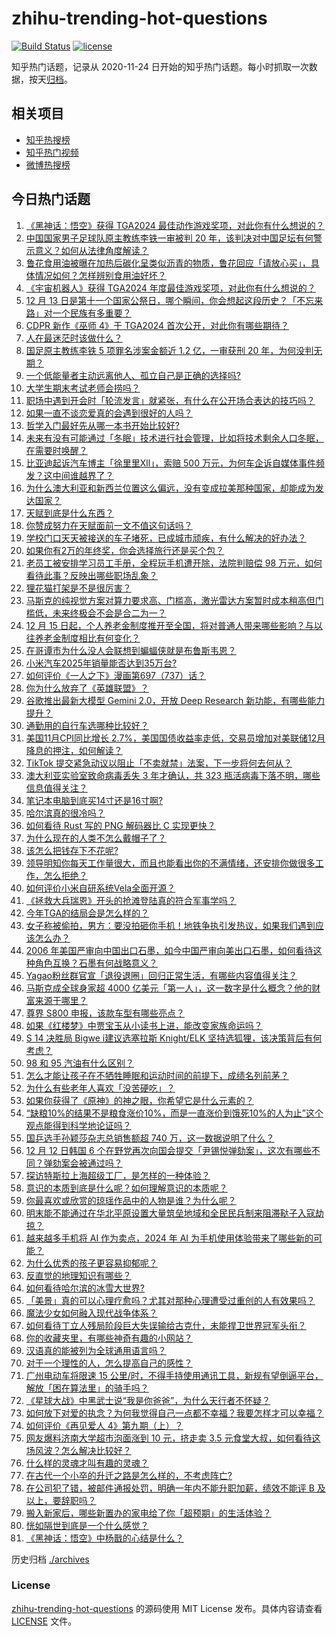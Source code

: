 # zhihu-trending-hot-questions

[![Build Status](https://github.com/justjavac/zhihu-trending-hot-questions/workflows/ci/badge.svg?branch=master)](https://github.com/justjavac/zhihu-trending-hot-questions/actions)
[![license](https://img.shields.io/github/license/justjavac/zhihu-trending-hot-questions)](https://github.com/justjavac/zhihu-trending-hot-questions/blob/master/LICENSE)

知乎热门话题，记录从 2020-11-24
日开始的知乎热门话题。每小时抓取一次数据，按天[归档](./archives)。

## 相关项目

- [知乎热搜榜](https://github.com/justjavac/zhihu-trending-top-search)
- [知乎热门视频](https://github.com/justjavac/zhihu-trending-hot-video)
- [微博热搜榜](https://github.com/justjavac/weibo-trending-hot-search)

## 今日热门话题

<!-- BEGIN -->
<!-- 最后更新时间 Fri Dec 13 2024 12:26:06 GMT+0800 (China Standard Time) -->

1. [《黑神话：悟空》获得 TGA2024 最佳动作游戏奖项，对此你有什么想说的？](https://www.zhihu.com/question/6731212122)
1. [中国国家男子足球队原主教练李铁一审被判 20 年，该判决对中国足坛有何警示意义？如何从法律角度解读？](https://www.zhihu.com/question/6726935830)
1. [鲁花食用油被曝在加热后碳化呈类似沥青的物质，鲁花回应「请放心买」，具体情况如何？怎样辨别食用油好坏？](https://www.zhihu.com/question/6685351670)
1. [《宇宙机器人》获得 TGA2024 年度最佳游戏奖项，对此你有什么想说的？](https://www.zhihu.com/question/6745119970)
1. [12 月 13 日是第十一个国家公祭日，哪个瞬间，你会想起这段历史？「不忘来路」对一个民族有多重要？](https://www.zhihu.com/question/6589259992)
1. [CDPR 新作《巫师 4》于 TGA2024 首次公开，对此你有哪些期待？](https://www.zhihu.com/question/6730436924)
1. [人在最迷茫时该做什么？](https://www.zhihu.com/question/595521100)
1. [国足原主教练李铁 5 项罪名涉案金额近 1.2 亿，一审获刑 20 年，为何没判无期？](https://www.zhihu.com/question/6730700630)
1. [一个低能量者主动远离他人、孤立自己是正确的选择吗?](https://www.zhihu.com/question/5750551855)
1. [大学生期末考试老师会捞吗？](https://www.zhihu.com/question/5804121939)
1. [职场中遇到开会时「轮流发言」就紧张，有什么在公开场合表达的技巧吗？](https://www.zhihu.com/question/6346085830)
1. [如果一直不谈恋爱真的会遇到很好的人吗？](https://www.zhihu.com/question/4247239909)
1. [哲学入门最好先从哪一本书开始比较好?](https://www.zhihu.com/question/5753896061)
1. [未来有没有可能通过「冬眠」技术进行社会管理，比如将技术剩余人口冬眠，在需要时唤醒？](https://www.zhihu.com/question/4876378996)
1. [比亚迪起诉汽车博主「徐里里Xll」，索赔 500 万元，为何车企诉自媒体事件频发？这中间谁越界了？](https://www.zhihu.com/question/6647130110)
1. [为什么澳大利亚和新西兰位置这么偏远，没有变成拉美那种国家，却能成为发达国家？](https://www.zhihu.com/question/6348988744)
1. [天赋到底是什么东西？](https://www.zhihu.com/question/569518012)
1. [你赞成努力在天赋面前一文不值这句话吗？](https://www.zhihu.com/question/2761720618)
1. [学校门口天天被接送的车子堵死，已成城市顽疾，有什么解决的好办法？](https://www.zhihu.com/question/3029471476)
1. [如果你有2万的年终奖，你会选择旅行还是买个包？](https://www.zhihu.com/question/5372869990)
1. [老员工被安排学习员工手册，全程玩手机遭开除，法院判赔偿 98 万元，如何看待此事？反映出哪些职场乱象？](https://www.zhihu.com/question/6641583590)
1. [狸花猫打架是不是很厉害？](https://www.zhihu.com/question/455692258)
1. [马斯克的纯视觉方案对算力要求高、门槛高，激光雷达方案暂时成本稍高但门槛低，未来终极会不会是合二为一？](https://www.zhihu.com/question/6097947096)
1. [12 月 15 日起，个人养老金制度推开至全国，将对普通人带来哪些影响？与以往养老金制度相比有何变化？](https://www.zhihu.com/question/6647159558)
1. [在哥谭市为什么没人会联想到蝙蝠侠就是布鲁斯韦恩？](https://www.zhihu.com/question/296672537)
1. [小米汽车2025年销量能否达到35万台?](https://www.zhihu.com/question/6538930879)
1. [如何评价《一人之下》漫画第697（737）话？](https://www.zhihu.com/question/6694748267)
1. [你为什么放弃了《英雄联盟》？](https://www.zhihu.com/question/375754922)
1. [谷歌推出最新大模型 Gemini 2.0，开放 Deep Research 新功能，有哪些能力提升？](https://www.zhihu.com/question/6633411738)
1. [通勤用的自行车选哪种比较好？](https://www.zhihu.com/question/4896780338)
1. [美国11月CPI同比增长 2.7%，美国国债收益率走低，交易员增加对美联储12月降息的押注，如何解读？](https://www.zhihu.com/question/6601611338)
1. [TikTok 提交紧急动议以阻止「不卖就禁」法案，下一步将何去何从？](https://www.zhihu.com/question/6460180072)
1. [澳大利亚实验室致命病毒丢失 3 年才确认，共 323 瓶活病毒下落不明，哪些信息值得关注？](https://www.zhihu.com/question/6575154499)
1. [笔记本电脑到底买14寸还是16寸啊?](https://www.zhihu.com/question/1063693881)
1. [哈尔滨真的很冷吗？](https://www.zhihu.com/question/588800887)
1. [如何看待 Rust 写的 PNG 解码器比 C 实现更快？](https://www.zhihu.com/question/6568018545)
1. [为什么现在的人类不怎么戴帽子了？](https://www.zhihu.com/question/628651243)
1. [该怎么把钱存下不花呢?](https://www.zhihu.com/question/6575928120)
1. [领导明知你每天工作量很大，而且也能看出你的不满情绪，还安排你做很多工作，怎么拒绝？](https://www.zhihu.com/question/3251063195)
1. [如何评价小米自研系统Vela全面开源？](https://www.zhihu.com/question/6594058263)
1. [《拯救大兵瑞恩》开头的抢滩登陆真的符合军事学吗？](https://www.zhihu.com/question/273748436)
1. [今年TGA的结局会是怎么样的？](https://www.zhihu.com/question/4509161399)
1. [女子称被偷拍，男方：要没拍砸你手机！地铁争执引发热议，如果我们遇到应该怎么办？](https://www.zhihu.com/question/6452893596)
1. [2006 年美国严审向中国出口石墨，如今中国严审向美出口石墨，如何看待这种角色互换？石墨有何战略意义？](https://www.zhihu.com/question/6105958473)
1. [Yagao粉丝群官宣「退役退圈」回归正常生活，有哪些内容值得关注？](https://www.zhihu.com/question/6634402762)
1. [马斯克成全球身家超 4000 亿美元「第一人」，这一数字是什么概念？他的财富来源于哪里？](https://www.zhihu.com/question/6632765414)
1. [尊界 S800 申报，该款车型有哪些亮点？](https://www.zhihu.com/question/6471320922)
1. [如果《红楼梦》中贾宝玉从小读书上进，能改变家族命运吗？](https://www.zhihu.com/question/1422800422)
1. [S 14 决胜局 Bigwe i建议选塞拉斯 Knight/ELK 坚持选狐狸，该决策背后有何考虑？](https://www.zhihu.com/question/6381996649)
1. [98 和 95 汽油有什么区别？](https://www.zhihu.com/question/638047950)
1. [怎么才能让孩子在不牺牲睡眠和运动时间的前提下，成绩名列前茅？](https://www.zhihu.com/question/430865519)
1. [为什么有些老年人喜欢「没苦硬吃」？](https://www.zhihu.com/question/3532165167)
1. [如果你获得了《原神》的神之眼，你希望它是什么元素的？](https://www.zhihu.com/question/6351897929)
1. [“缺粮10%的结果不是粮食涨价10%，而是一直涨价到饿死10%的人为止”这个观点能得到科学地论证吗？](https://www.zhihu.com/question/616291306)
1. [国乒选手孙颖莎杂志总销售额超 740 万，这一数据说明了什么？](https://www.zhihu.com/question/6663330752)
1. [12 月 12 日韩国 6 个在野党再次向国会提交「尹锡悦弹劾案」，这次有哪些不同？弹劾案会被通过吗？](https://www.zhihu.com/question/6673797372)
1. [探访特斯拉上海超级工厂，是怎样的一种体验？](https://www.zhihu.com/question/5813853725)
1. [意识的本质到底是什么呢？如何理解意识的本质呢？](https://www.zhihu.com/question/5686929060)
1. [你最喜欢或欣赏的琼瑶作品中的人物是谁？为什么呢？](https://www.zhihu.com/question/5955802788)
1. [明末能不能通过在华北平原设置大量筑垒地域和全民民兵制来阻滞鞑子入寇劫掠？](https://www.zhihu.com/question/6516446777)
1. [越来越多手机将 AI 作为卖点，2024 年 AI 为手机使用体验带来了哪些新的可能？](https://www.zhihu.com/question/6477111281)
1. [为什么优秀的孩子更容易抑郁呢？](https://www.zhihu.com/question/5054592439)
1. [反直觉的地理知识有哪些？](https://www.zhihu.com/question/661995893)
1. [如何看待哈尔滨的冰雪大世界?](https://www.zhihu.com/question/265214308)
1. [「美景」真的可以心理疗愈吗？尤其对那种心理遭受过重创的人有效果吗？](https://www.zhihu.com/question/6539988612)
1. [魔法少女如何融入现代战争体系？](https://www.zhihu.com/question/629106355)
1. [如何看待丁立人残局阶段巨大失误输给古克什，未能捍卫世界冠军头衔？](https://www.zhihu.com/question/6693129730)
1. [你的收藏夹里，有哪些神奇有趣的小网站？](https://www.zhihu.com/question/374997641)
1. [汉语真的能被列为全球通用语言吗？](https://www.zhihu.com/question/388253357)
1. [对于一个理性的人，怎么提高自己的感性？](https://www.zhihu.com/question/5074836314)
1. [广州电动车将限速 15 公里/时，不得手持使用通讯工具，新规有望倒逼平台，解放「困在算法里」的骑手吗？](https://www.zhihu.com/question/6565968003)
1. [《星球大战》中黑武士说“我是你爸爸”，为什么天行者不怀疑？](https://www.zhihu.com/question/453691789)
1. [如何放下对爱的执念？为何我觉得自己一点都不幸福？我要怎样才可以幸福？](https://www.zhihu.com/question/6058101246)
1. [如何评价《再见爱人 4》第九期（上）？](https://www.zhihu.com/question/6653083544)
1. [网友爆料济南大学超市泡面涨到 10 元，挤走卖 3.5 元食堂大叔，如何看待这场风波？怎么解决比较好？](https://www.zhihu.com/question/6424849506)
1. [什么样的灵魂才叫有趣的灵魂？](https://www.zhihu.com/question/40606427)
1. [在古代一个小卒的升迁之路是怎么样的，不考虑阵亡?](https://www.zhihu.com/question/644623722)
1. [在公司犯了错，被邮件通报处罚，明确一年内不能升职加薪，绩效不能评 B 及以上，要辞职吗？](https://www.zhihu.com/question/6365334690)
1. [搬入新家后，哪些新置办的家电给了你「超预期」的生活体验？](https://www.zhihu.com/question/5481071519)
1. [恍如隔世到底是一个什么感觉？](https://www.zhihu.com/question/23853125)
1. [《黑神话：悟空》中杨戬的心结是什么？](https://www.zhihu.com/question/667577088)

<!-- END -->

历史归档 [./archives](./archives)

### License

[zhihu-trending-hot-questions](https://github.com/justjavac/zhihu-trending-hot-questions)
的源码使用 MIT License 发布。具体内容请查看 [LICENSE](./LICENSE) 文件。
